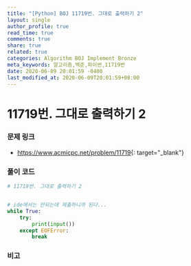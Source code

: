 ```yaml
---
title: "[Python] BOJ 11719번. 그대로 출력하기 2"
layout: single
author_profile: true
read_time: true
comments: true
share: true
related: true
categories: Algorithm BOJ Implement Bronze
meta_keywords: 알고리즘,백준,파이썬,11719번
date: 2020-06-09 20:01:59 -0400
last_modified_at: 2020-06-09T20:01:59+08:00
---
```


# 11719번. 그대로 출력하기 2

### 문제 링크
- <https://www.acmicpc.net/problem/11719>{: target="\_blank"}

### 풀이 코드

```python
# 11719번. 그대로 출력하기 2


# ide에서는 안되는데 제출하니까 된다...
while True:
    try:
        print(input())
    except EOFError:
        break
```

### 비고